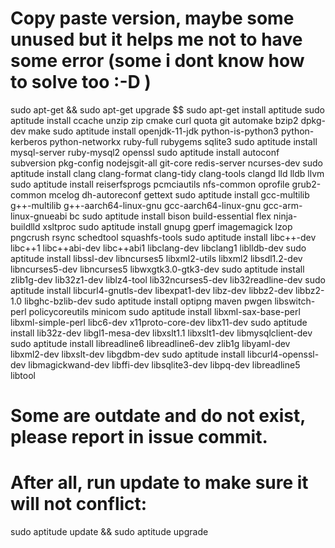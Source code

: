# Copy paste version, maybe some unused but it helps me not to have some error (some i dont know how to solve too :-D )

sudo apt-get && sudo apt-get upgrade $$ sudo apt-get install aptitude
sudo aptitude install ccache unzip zip cmake curl quota git automake bzip2 dpkg-dev make
sudo aptitude install openjdk-11-jdk python-is-python3 python-kerberos python-networkx ruby-full rubygems sqlite3
sudo aptitude install mysql-server ruby-mysql2 openssl
sudo aptitude install autoconf subversion pkg-config nodejsgit-all git-core redis-server ncurses-dev
sudo aptitude install clang clang-format clang-tidy clang-tools clangd lld lldb llvm 
sudo aptitude install reiserfsprogs pcmciautils nfs-common oprofile grub2-common mcelog dh-autoreconf gettext
sudo aptitude install gcc-multilib g++-multilib g++-aarch64-linux-gnu gcc-aarch64-linux-gnu gcc-arm-linux-gnueabi bc
sudo aptitude install bison build-essential flex ninja-buildlld xsltproc
sudo aptitude install gnupg gperf imagemagick lzop pngcrush rsync schedtool squashfs-tools
sudo aptitude install libc++-dev libc++1 libc++abi-dev libc++abi1 libclang-dev libclang1 liblldb-dev 
sudo aptitude install libssl-dev libncurses5 libxml2-utils libxml2 libsdl1.2-dev libncurses5-dev libncurses5 libwxgtk3.0-gtk3-dev
sudo aptitude install zlib1g-dev lib32z1-dev liblz4-tool lib32ncurses5-dev lib32readline-dev
sudo aptitude install libcurl4-gnutls-dev libexpat1-dev libz-dev libbz2-dev libbz2-1.0 libghc-bzlib-dev
sudo aptitude install optipng maven pwgen libswitch-perl policycoreutils minicom
sudo aptitude install libxml-sax-base-perl libxml-simple-perl libc6-dev x11proto-core-dev libx11-dev
sudo aptitude install lib32z-dev libgl1-mesa-dev libxslt1.1 libxslt1-dev libmysqlclient-dev
sudo aptitude install libreadline6 libreadline6-dev zlib1g libyaml-dev libxml2-dev libxslt-dev libgdbm-dev 
sudo aptitude install libcurl4-openssl-dev libmagickwand-dev libffi-dev libsqlite3-dev libpq-dev libreadline5 libtool

# Some are outdate and do not exist, please report in issue commit.

# After all, run update to make sure it will not conflict:

sudo aptitude update && sudo aptitude upgrade

